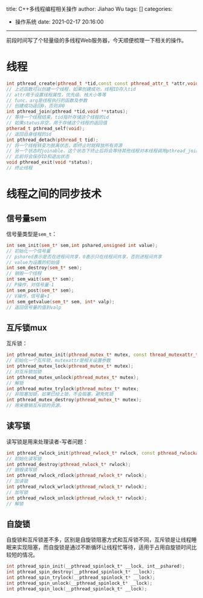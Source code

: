 title: C++多线程编程相关操作
author: Jiahao Wu
tags: []
categories:
  - 操作系统
date: 2021-02-17 20:16:00
---
前段时间写了个轻量级的多线程Web服务器，今天顺便梳理一下相关的操作。  

# 线程

```C++
int pthread_create(pthread_t *tid,const const pthread_attr_t *attr,void *(*func)(void*),void *arg);
// 上述函数可以创建一个线程，如果创建成功，线程ID存入tid
// attr用于设置线程属性，优先级、栈大小等等
// func、arg是线程执行的函数及参数
// 创建成功返回0，否则非0
int pthread_join(pthread *tid,void **status);
// 等待一个线程结束，tid指针存储这个线程的id
// 如果status非空，用于存储这个线程的返回值
ptherad_t pthread_self(void);
// 返回自身线程的id
int pthread_detach(pthread_t tid);
// 将一个线程转变为脱离状态，即终止时就释放所有资源
// 另一个状态时joinable，这个状态下终止后将会等待其他线程对本线程调用pthread_join
// 此前将会保存ID和退出状态
void pthread_exit(void *status);
// 终止线程
```

# 线程之间的同步技术

## 信号量sem

信号量类型是``sem_t``：  
```C++
int sem_init(sem_t* sem,int pshared,unsigned int value);
// 初始化一个信号量
// pshared表示是否在进程间共享，0表示只在线程间共享，否则进程间共享
// value为设置的初始值
int sem_destroy(sem_t* sem);
// 销毁一个线程
int sem_wait(sem_t* sem);
// P操作，对信号量-1
int sem_post(sem_t* sem);
// V操作，信号量+1
int sem_getvalue(sem_t* sem, int* valp);
// 返回信号量的值到valp
```

## 互斥锁mux

互斥锁：
```C++
int pthread_mutex_init(pthread_mutex_t* mutex, const thread_mutexattr_t* mutexattr);
// 初始化一个互斥锁，mutexattr是相关设置参数
int pthread_mutex_lock(pthread_mutex_t* mutex);
// 对互斥锁加锁
int pthread_mutex_unlock(pthread_mutex_t* mutex);
// 解锁
int pthread_mutex_trylock(pthread_mutex_t* mutex;
// 非阻塞加锁，如果已经上锁，不会阻塞，避免死锁
int pthread_mutex_destroy(pthread_mutex_t* mutex);
// 用来撤销互斥锁的资源。
```

## 读写锁

读写锁是用来处理读者-写者问题：  
```C++
int pthread_rwlock_init(pthread_rwlock_t* rwlock, const pthread_rwlockattr_t* attr);
// 初始化读写锁
int pthread_destroy(pthread_rwlock_t* rwlock);
// 销毁读写锁
int pthread_rwlock_rdlock(pthread_rwlock_t* rwlock);
// 加读锁
int pthread_rwlock_wrlock(pthread_rwlock_t* rwlock);
// 加写锁
int pthread_rwlock_unlock(pthread_rwlock_t* rwlock);
// 解锁
```

## 自旋锁

自旋锁和互斥锁差不多，区别是自旋锁阻塞方式和互斥锁不同，互斥锁是让线程睡眠来实现阻塞，而自旋锁是通过不断循环让线程忙等待，适用于占用自旋锁时间比较短的情况。
```C++
int pthread_spin_init(__pthread_spinlock_t* __lock, int__pshared);
int pthread_spin_destroy(__pthread_spinlock_t* __lock);
int pthread_spin_trylock(__pthread_spinlock_t* __lock);
int pthread_spin_unlock(__pthread_spinlock_t* __lock);
int pthread_spin_lock(__pthread_spinlock_t* __lock);
```

# 






